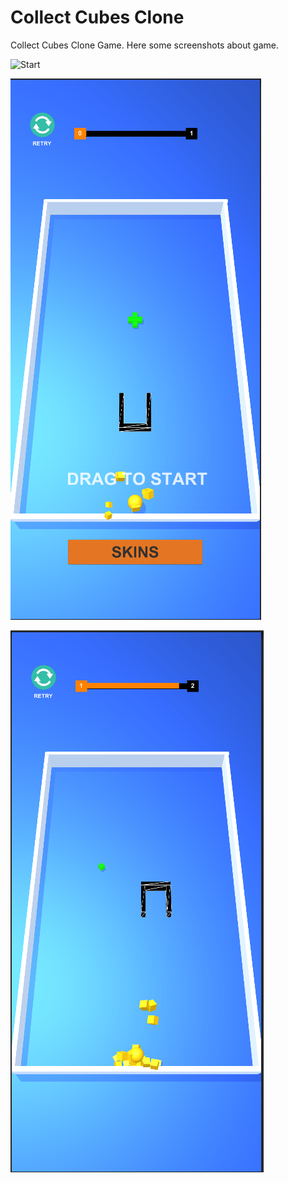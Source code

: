 # Collect Cubes Clone
Collect Cubes Clone Game. Here some screenshots about game.

![Start](/Images/GamePlayGif.gif)


![Start](/Images/GameStartScreen.PNG)


![Start](/Images/InGameScreen.PNG)
